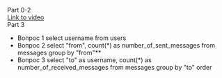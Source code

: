 Part 0-2  
[Link to video](https://youtu.be/l9qxVFuOlWU)  
Part 3  
- Вопрос 1
select username from users
- Вопрос 2
select "from", count(*) as number_of_sent_messages from messages group by "from"**
- Вопрос 3
select "to" as username, count(*) as number_of_received_messages from messages group by "to" order 
